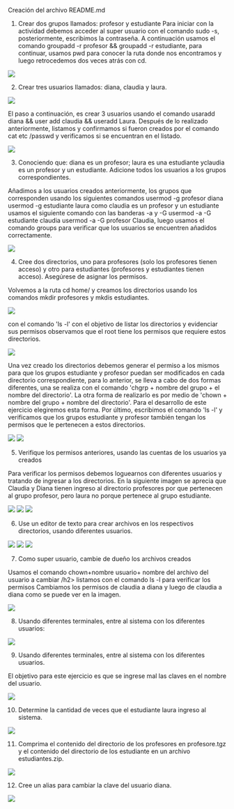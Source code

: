Creación del archivo README.md
1.	 Crear dos grupos llamados: profesor y estudiante
Para iniciar con la actividad debemos acceder al super usuario con el comando sudo -s, posteriormente, escribimos la contraseña.
A continuación usamos el comando groupadd -r profesor && groupadd -r estudiante, para continuar, usamos pwd para conocer la ruta donde nos encontramos y luego retrocedemos dos veces atrás con cd.

<img src= "InfraestructuraComputacional\Seguimiento\4\t41.png" style="max-width:100%;">

2. Crear tres usuarios llamados: diana, claudia y laura.

<img src= "InfraestructuraComputacional\Seguimiento\4\t42.png" style="max-width:100%;">

El paso a continuación, es crear 3 usuarios usando el comando usaradd diana && user add claudia && useradd Laura. Después de lo realizado anteriormente, listamos y confirmamos si fueron creados por el comando cat etc /passwd y verificamos si se encuentran en el listado.

<img src= "InfraestructuraComputacional\Seguimiento\4\t43.png" style="max-width:100%;">

3. Conociendo que: diana es un profesor; laura es una estudiante yclaudia es un profesor y un estudiante. Adicione todos los usuarios a los grupos correspondientes.

Añadimos a los usuarios creados anteriormente,  los grupos que corresponden usando los siguientes comandos usermod -g profesor diana usermod -g estudiante laura como claudia es un profesor y un estudiante usamos el siguiente comando con las banderas -a y -G usermod -a -G estudiante claudia usermod -a -G profesor Claudia, luego usamos el comando groups para verificar que los usuarios se encuentren añadidos correctamente.

<img src= "InfraestructuraComputacional\Seguimiento\4\T44.png" style="max-width:100%;">

4. Cree dos directorios, uno para profesores (solo los profesores tienen acceso) y otro para estudiantes (profesores y estudiantes tienen acceso). Asegúrese de asignar los permisos.

Volvemos a la ruta cd home/ y creamos los directorios usando los comandos mkdir profesores y mkdis estudiantes. 

<img src= "InfraestructuraComputacional\Seguimiento\4\T45.png" style="max-width:100%;">

con el comando 'ls -l' con el objetivo de listar los directorios y evidenciar sus permisos observamos que el root tiene los permisos que requiere estos directorios.

<img src= "InfraestructuraComputacional\Seguimiento\4\T46.png" style="max-width:100%;">

Una vez creado los directorios debemos generar el permiso a los mismos para que los grupos estudiante y profesor puedan ser modificados en cada directorio correspondiente, para lo anterior, se lleva a cabo de dos formas diferentes, una se realiza con el comando 'chgrp + nombre del grupo + el nombre del directorio'.
La otra forma de realizarlo es por medio de 'chown + nombre del grupo + nombre del directorio'. Para el desarrollo de este ejercicio elegiremos esta forma.
Por último, escribimos el comando 'ls -l' y verificamos que los grupos estudiante y profesor también tengan los permisos que le pertenecen a estos directorios.

<img src= "InfraestructuraComputacional\Seguimiento\4\T47.png" style="max-width:100%;">
<img src= "InfraestructuraComputacional\Seguimiento\4\T48.png" style="max-width:100%;">

5. Verifique los permisos anteriores, usando las cuentas de los usuarios ya creados

Para verificar los permisos debemos loguearnos con diferentes usuarios y tratando de ingresar a los directorios. En la siguiente imagen se aprecia que Claudia y Diana tienen ingreso al directorio profesores por que pertenecen al grupo profesor, pero laura no porque pertenece al grupo estudiante.

<img src= "InfraestructuraComputacional\Seguimiento\4\T49.png" style="max-width:100%;">
<img src= "InfraestructuraComputacional\Seguimiento\4\T50.png" style="max-width:100%;">
<img src= "InfraestructuraComputacional\Seguimiento\4\T51.png" style="max-width:100%;">

6. Use un editor de texto para crear archivos en los respectivos directorios, usando diferentes usuarios.

<img src= "InfraestructuraComputacional\Seguimiento\4\T52.png" style="max-width:100%;">
<img src= "InfraestructuraComputacional\Seguimiento\4\T53.png" style="max-width:100%;">
<img src= "InfraestructuraComputacional\Seguimiento\4\T54.png" style="max-width:100%;">

7. Como super usuario, cambie de dueño los archivos creados

Usamos el comando chown+nombre usuario+ nombre del archivo del usuario a cambiar /h2>
listamos con el comando ls -l para verificar los permisos
Cambiamos los permisos de claudia a diana y luego de claudia a diana como se puede ver en la imagen.

<img src= "InfraestructuraComputacional\Seguimiento\4\T55.png" style="max-width:100%;">

8. Usando diferentes terminales, entre al sistema con los diferentes usuarios:

<img src= "InfraestructuraComputacional\Seguimiento\4\T56.png" style="max-width:100%;">

9. Usando diferentes terminales, entre al sistema con los diferentes usuarios.

El objetivo para este ejercicio es que se ingrese mal las claves en el nombre del usuario.

<img src= "InfraestructuraComputacional\Seguimiento\4\T57.png" style="max-width:100%;">

10. Determine la cantidad de veces que el estudiante laura ingreso al sistema.

<img src= "InfraestructuraComputacional\Seguimiento\4\T58.png" style="max-width:100%;">

11. Comprima el contenido del directorio de los profesores en profesore.tgz y el contenido del directorio de los estudiante en un archivo estudiantes.zip.

<img src= "InfraestructuraComputacional\Seguimiento\4\T59.png" style="max-width:100%;">

12. Cree un alias para cambiar la clave del usuario diana.

<img src= "InfraestructuraComputacional\Seguimiento\4\T60.png" style="max-width:100%;">